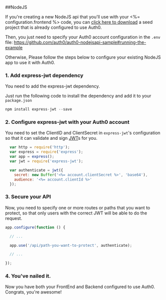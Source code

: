 ##NodeJS

If you're creating a new NodeJS api that you'll use with your <%= configuration.frontend %> code, you can [click here to download](https://github.com/auth0/auth0-nodejsapi-sample/archive/master.zip) a seed project that is already configured to use Auth0.

Then, you just need to specify your Auth0 account configuration in the `.env` file: https://github.com/auth0/auth0-nodejsapi-sample#running-the-example

Otherwise, Please follow the steps below to configure your existing NodeJS app to use it with Auth0.

### 1. Add express-jwt dependency

You need to add the express-jwt dependency.

Just run the following code to install the dependency and add it to your `package.json`

````js
npm install express-jwt --save
````

### 2. Configure express-jwt with your Auth0 account

You need to set the ClientID and ClientSecret in `express-jwt`'s configuration so that it can validate and sign [JWT](https://docs.auth0.com/jwt)s for you.

````js
  var http = require('http');
  var express = require('express');
  var app = express();
  var jwt = require('express-jwt');

  var authenticate = jwt({
    secret: new Buffer('<%= account.clientSecret %>', 'base64'),
    audience: '<%= account.clientId %>'
  });
````

### 3. Secure your API

Now, you need to specify one or more routes or paths that you want to protect, so that only users with the correct JWT will be able to do the request.

````js
app.configure(function () {

  // ...

  app.use('/api/path-you-want-to-protect', authenticate);

  // ...

});
````

### 4. You've nailed it.

Now you have both your FrontEnd and Backend configured to use Auth0. Congrats, you're awesome!
